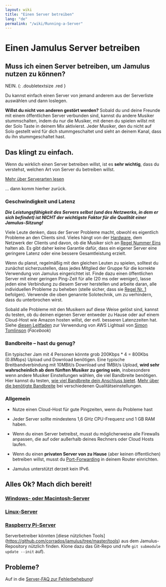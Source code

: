 ```yaml
---
layout: wiki
title: "Einen Server betreiben"
lang: "de"
permalink: "/wiki/Running-a-Server"
---
```


# Einen Jamulus Server betreiben

## Muss ich einen Server betreiben, um Jamulus nutzen zu können?

NEIN.
{: .doubletextsize .red }


Du kannst einfach einen Server von jemand anderem aus der Serverliste auswählen und dann loslegen.

**Willst du nicht von anderen gestört werden?**
Sobald du und deine Freunde mit einem öffentlichen Server verbunden sind, kannst du andere Musiker stummschalten, indem du nur die Musiker, mit denen du spielen willst mit der Solo Taste in deinem Mix aktivierst. Jeder Musiker, den du nicht auf Solo gestellt wird für dich stummgeschaltet und sieht an deinem Kanal, dass du ihn stummgeschaltet hast.

## Das klingt zu einfach.

Wenn du wirklich einen Server betreiben willst, ist es **sehr wichtig**, dass du verstehst, welchen Art von Server du betreiben willst.

<div class="fx-row fx-row-start-xs button-container">
  <a href="Choosing-a-Server-Type" class="button fx-col-100-xs" target="_blank" rel="noopener noreferrer">Mehr über Serverarten lesen</a>
</div>

... dann komm hierher zurück.

### Geschwindigkeit und Latenz

**_Die Leistungsfähigkeit des Servers selbst (und des Netzwerks, in dem er sich befindet) ist NICHT der wichtigste Faktor für die Qualität einer Jamulus-Sitzung!_**

Viele Leute denken, dass der Server Probleme macht, obwohl es eigentlich Probleme an den Clients sind. Vieles hängt von der [Hardware](Hardware-Setup), dem Netzwerk der Clients und davon, ob die Musiker sich an [Regel Nummer Eins](Getting-Started#schwierigkeiten-probleme-kannst-du-den-rhythmus-nicht-einhalten) halten ab. Es gibt daher keine Garantie dafür, dass ein eigener Server eine geringere Latenz oder eine bessere Gesamtleistung erzielt.

Wenn du planst, regelmäßig mit den gleichen Leuten zu spielen, solltest du zunächst sicherzustellen, dass jedes Mitglied der Gruppe für die korrekte Verwendung von Jamulus eingerichtet ist. Finde dazu einen öffentlichen Server mit einer geringen Ping-Zeit für alle (20 ms oder weniger), lasse jeden eine Verbindung zu diesem Server herstellen und arbeite daran, alle individuellen Probleme zu beheben (stelle sicher, dass sie [Regel Nr. 1](Getting-Started#schwierigkeiten-probleme-kannst-du-den-rhythmus-nicht-einhalten) befolgen). Verwende die oben genannte Solotechnik, um zu verhindern, dass du unterbrochen wirst.

Sobald alle Probleme mit den Musikern auf diese Weise gelöst sind, kannst du testen, ob du deinen eigenen Server entweder zu Hause oder auf einem Cloud-Host wie Amazon hosten willst, der evtl. besseren Latenzzeiten hat. Siehe [diesen Leitfaden](https://www.facebook.com/notes/jamulus-online-musicianssingers-jamming/howto-idiots-guide-to-installing-jamulus-server-on-amazon-aws-lightsail-ubuntu-i/507719749802976/) zur Verwendung von AWS Lightsail von [Simon Tomlinson](https://www.facebook.com/simon.james.tomlinson?eid=ARBQoY3KcZAtS3pGdLJuqvQTeRSOo4gHdQZT7nNzOt1oPMGgZ4_3GERe-rOyH5PxsSHVYYXjWwcqd71a) (_Facebook_)

### Bandbreite – hast du genug?

Ein typischer Jam mit 4 Personen könnte grob 200Kbps * 4 = 800Kbs (0.8Mbps) Upload und Download benötigen. Eine typische Breitbandverbindung mit 10MBit/s Download und 1MBit/s Upload, **wird sehr wahrscheinlich ab dem fünften Musiker zu gering sein**, insbesondere wenn andere Musiker Einstellungen wählen, die viel Bandbreite benötigen. Hier kannst du testen, [wie viel Bandbreite dein Anschluss bietet](https://fast.com). [Mehr über die benötigte Bandbreite](Network-Requirements) bei verschiedenen Qualitätseinstellungen.

### Allgemein

- Nutze einen Cloud-Host für gute Pingzeiten, wenn du Probleme hast

- Jeder Server sollte mindestens 1,6 GHz CPU-Frequenz und 1 GB RAM haben.

- Wenn du einen Server betreibst, musst du möglicherweise alle Firewalls anpassen, die auf oder außerhalb deines Rechners oder Cloud Hosts laufen.

- Wenn du einen **privaten Server von zu Hause** (aber keinen öffentlichen) betreiben willst, musst du [Port-Forwarding](Running-a-Private-Server) in deinem Router einrichten.

- Jamulus unterstützt derzeit kein IPv6.


## Alles Ok? Mach dich bereit!

### [Windows- oder Macintosh-Server](Server-Win-Mac)
### [Linux-Server](Server-Linux)
### [Raspberry Pi-Server](Server-Rpi)

Serverbetreiber könnten [diese nützlichen Tools] (https://github.com/corrados/jamulus/tree/master/tools) aus dem Jamulus-Repository nützlich finden. Klone dazu das Git-Repo und rufe `git submodule update --init` auf).

## Probleme?

Auf in die [Server-FAQ zur Fehlerbehebung](Server-Troubleshooting)!
